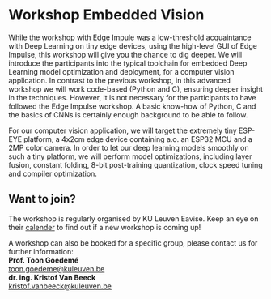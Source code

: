 # Workshop Embedded Vision

While the workshop with Edge Impule was a low-threshold acquaintance with Deep Learning on tiny edge devices, using the high-level GUI of Edge Impulse, this workshop will give you the chance to dig deeper. We will introduce the participants into the typical toolchain for embedded Deep Learning model optimization and deployment, for a computer vision application. In contrast to the previous workshop, in this advanced workshop we will work code-based (Python and C), ensuring deeper insight in the techniques. However, it is not necessary for the participants to have followed the Edge Impulse workshop. A basic know-how of Python, C and the basics of CNNs is certainly enough background to be able to follow.

For our computer vision application, we will target the extremely tiny ESP-EYE platform, a 4x2cm edge device containing a.o. an ESP32 MCU and a 2MP color camera.
In order to let our deep learning models smoothly on such a tiny platform, we will perform model optimizations, including layer fusion, constant folding, 8-bit post-training quantization, clock speed tuning and compiler optimization.

## Want to join?

The workshop is regularly organised by KU Leuven Eavise. Keep an eye on their [calender](https://iiw.kuleuven.be/onderzoek/eavise) to find out if a new workshop is coming up!

A workshop can also be booked for a specific group, please contact us for further information: <br/>
**Prof. Toon Goedemé** <br/>
<toon.goedeme@kuleuven.be> <br/>
**dr. ing. Kristof Van Beeck** <br/>
<kristof.vanbeeck@kuleuven.be>

